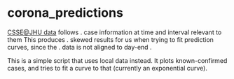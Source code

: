 # corona_predictions

[CSSE@JHU data](https://github.com/CSSEGISandData/2019-nCoV) follows   .
case information at time and interval relevant to them This produces   .
skewed results for us when trying to fit prediction curves, since the  .
data is not aligned to day-end                                         .

This is a simple script that uses local data instead. It plots
known-confirmed cases, and tries to fit a curve to that (currently an
exponential curve).
